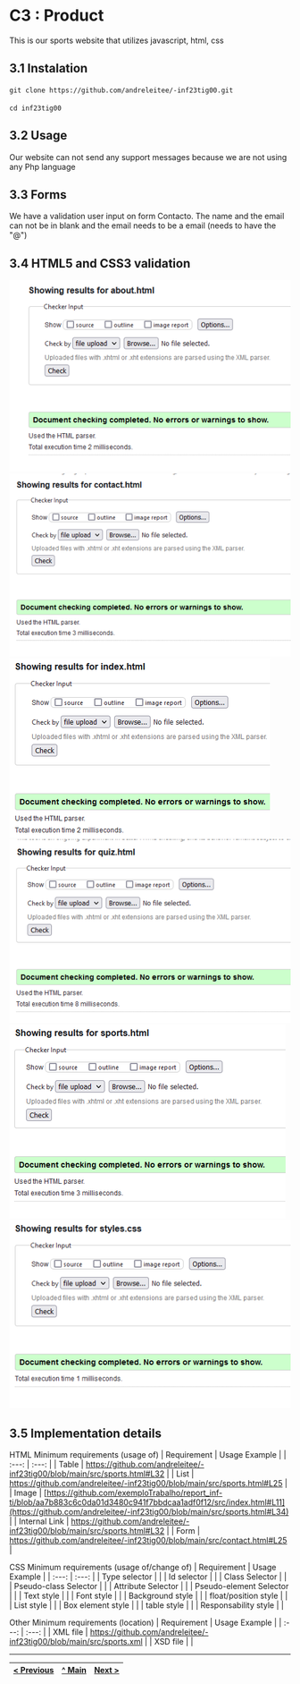# C3 : Product

This is our sports website that utilizes javascript, html, css

## 3.1 Instalation

```
git clone https://github.com/andreleitee/-inf23tig00.git

cd inf23tig00
```

## 3.2 Usage

Our website can not send any support messages because we are not using any Php language


## 3.3 Forms

We have a validation user input on form Contacto. The name and the email can not be in blank and the email needs to be a email (needs to have the "@")

## 3.4 HTML5 and CSS3 validation

![An alternative description](images/validacaoW3/about.png) 
![An alternative description](images/validacaoW3/contact.png) 
![An alternative description](images/validacaoW3/index.png) 
![An alternative description](images/validacaoW3/quiz.png) 
![An alternative description](images/validacaoW3/sports.png) 
![An alternative description](images/validacaoW3/stylescss.png) 

## 3.5 Implementation details




HTML Minimum requirements (usage of)
| Requirement | Usage Example |
| :---: | :---: |
| Table | https://github.com/andreleitee/-inf23tig00/blob/main/src/sports.html#L32 |
| List | https://github.com/andreleitee/-inf23tig00/blob/main/src/sports.html#L25 |
| Image |   [https://github.com/exemploTrabalho/report_inf-ti/blob/aa7b883c6c0da01d3480c941f7bbdcaa1adf0f12/src/index.html#L11](https://github.com/andreleitee/-inf23tig00/blob/main/src/sports.html#L34)    |
| Internal Link | https://github.com/andreleitee/-inf23tig00/blob/main/src/sports.html#L32 |
| Form | https://github.com/andreleitee/-inf23tig00/blob/main/src/contact.html#L25 |

CSS Minimum requirements (usage of/change of)
| Requirement | Usage Example |
| :---: | :---: |
| Type selector |       |
| Id selector |       |
| Class Selector |       |
| Pseudo-class Selector |       |
| Attribute Selector |       |
| Pseudo-element Selector |       |
| Text style |       |
| Font style |       |
| Background style |       |
| float/position style |       |
| List style |       |
| Box element style |       |
| table style |       |
| Responsability style |       |

Other Minimum requirements (location)
| Requirement | Usage Example |
| :---: | :---: |
| XML file | https://github.com/andreleitee/-inf23tig00/blob/main/src/sports.xml |
| XSD file |       |





---
[< Previous](c2.md) | [^ Main](../../../) | [Next >](c4.md)
:--- | :---: | ---: 
